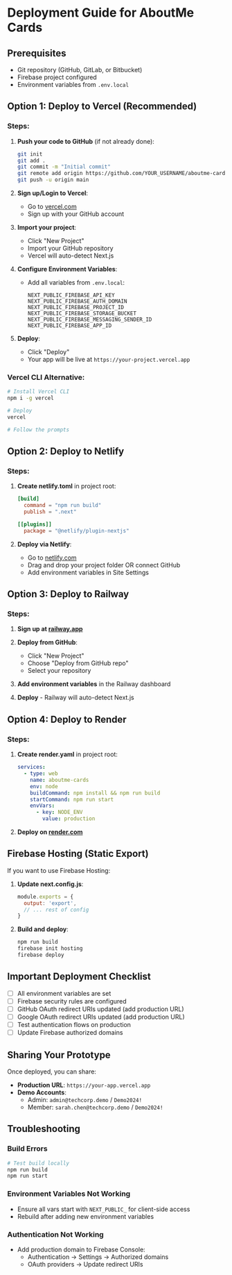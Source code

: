 # Deployment Guide for AboutMe Cards

## Prerequisites
- Git repository (GitHub, GitLab, or Bitbucket)
- Firebase project configured
- Environment variables from `.env.local`

## Option 1: Deploy to Vercel (Recommended)

### Steps:
1. **Push your code to GitHub** (if not already done):
   ```bash
   git init
   git add .
   git commit -m "Initial commit"
   git remote add origin https://github.com/YOUR_USERNAME/aboutme-cards.git
   git push -u origin main
   ```

2. **Sign up/Login to Vercel**:
   - Go to [vercel.com](https://vercel.com)
   - Sign up with your GitHub account

3. **Import your project**:
   - Click "New Project"
   - Import your GitHub repository
   - Vercel will auto-detect Next.js

4. **Configure Environment Variables**:
   - Add all variables from `.env.local`:
     ```
     NEXT_PUBLIC_FIREBASE_API_KEY
     NEXT_PUBLIC_FIREBASE_AUTH_DOMAIN
     NEXT_PUBLIC_FIREBASE_PROJECT_ID
     NEXT_PUBLIC_FIREBASE_STORAGE_BUCKET
     NEXT_PUBLIC_FIREBASE_MESSAGING_SENDER_ID
     NEXT_PUBLIC_FIREBASE_APP_ID
     ```

5. **Deploy**:
   - Click "Deploy"
   - Your app will be live at `https://your-project.vercel.app`

### Vercel CLI Alternative:
```bash
# Install Vercel CLI
npm i -g vercel

# Deploy
vercel

# Follow the prompts
```

## Option 2: Deploy to Netlify

### Steps:
1. **Create netlify.toml** in project root:
   ```toml
   [build]
     command = "npm run build"
     publish = ".next"

   [[plugins]]
     package = "@netlify/plugin-nextjs"
   ```

2. **Deploy via Netlify**:
   - Go to [netlify.com](https://netlify.com)
   - Drag and drop your project folder OR connect GitHub
   - Add environment variables in Site Settings

## Option 3: Deploy to Railway

### Steps:
1. **Sign up at [railway.app](https://railway.app)**

2. **Deploy from GitHub**:
   - Click "New Project"
   - Choose "Deploy from GitHub repo"
   - Select your repository

3. **Add environment variables** in the Railway dashboard

4. **Deploy** - Railway will auto-detect Next.js

## Option 4: Deploy to Render

### Steps:
1. **Create render.yaml** in project root:
   ```yaml
   services:
     - type: web
       name: aboutme-cards
       env: node
       buildCommand: npm install && npm run build
       startCommand: npm run start
       envVars:
         - key: NODE_ENV
           value: production
   ```

2. **Deploy on [render.com](https://render.com)**

## Firebase Hosting (Static Export)

If you want to use Firebase Hosting:

1. **Update next.config.js**:
   ```javascript
   module.exports = {
     output: 'export',
     // ... rest of config
   }
   ```

2. **Build and deploy**:
   ```bash
   npm run build
   firebase init hosting
   firebase deploy
   ```

## Important Deployment Checklist

- [ ] All environment variables are set
- [ ] Firebase security rules are configured
- [ ] GitHub OAuth redirect URIs updated (add production URL)
- [ ] Google OAuth redirect URIs updated (add production URL)
- [ ] Test authentication flows on production
- [ ] Update Firebase authorized domains

## Sharing Your Prototype

Once deployed, you can share:
- **Production URL**: `https://your-app.vercel.app`
- **Demo Accounts**:
  - Admin: `admin@techcorp.demo` / `Demo2024!`
  - Member: `sarah.chen@techcorp.demo` / `Demo2024!`

## Troubleshooting

### Build Errors
```bash
# Test build locally
npm run build
npm run start
```

### Environment Variables Not Working
- Ensure all vars start with `NEXT_PUBLIC_` for client-side access
- Rebuild after adding new environment variables

### Authentication Not Working
- Add production domain to Firebase Console:
  - Authentication → Settings → Authorized domains
  - OAuth providers → Update redirect URIs